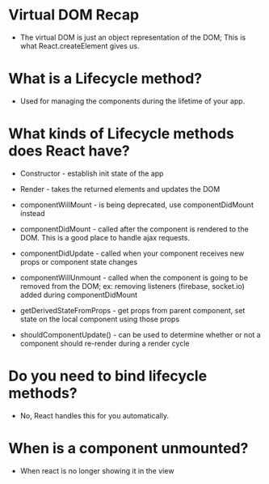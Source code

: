 # Virtual DOM Recap

- The virtual DOM is just an object representation of the DOM; This is what React.createElement gives us.

# What is a Lifecycle method?

- Used for managing the components during the lifetime of your app.

# What kinds of Lifecycle methods does React have?

- Constructor - establish init state of the app

- Render - takes the returned elements and updates the DOM

- componentWillMount - is being deprecated, use componentDidMount instead

- componentDidMount - called after the component is rendered to the DOM. This is a good place to handle ajax requests.

- componentDidUpdate - called when your component receives new props or component state changes

- componentWillUnmount - called when the component is going to be removed from the DOM; ex: removing listeners (firebase, socket.io) added during componentDidMount

- getDerivedStateFromProps - get props from parent component, set state on the local component using those props

- shouldComponentUpdate() - can be used to determine whether or not a component should re-render during a render cycle

# Do you need to bind lifecycle methods?

- No, React handles this for you automatically.

# When is a component unmounted?

- When react is no longer showing it in the view
